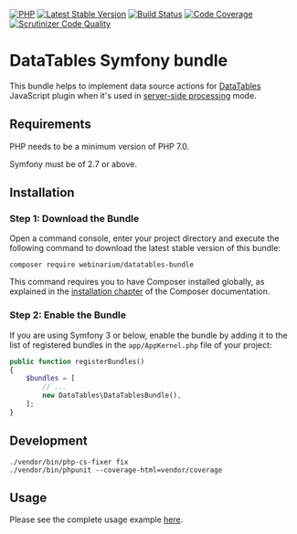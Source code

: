 [![PHP](https://img.shields.io/badge/PHP-7.0%2B-blue.svg)](https://secure.php.net/migration70)
[![Latest Stable Version](https://poser.pugx.org/webinarium/datatables-bundle/v/stable)](https://packagist.org/packages/webinarium/datatables-bundle)
[![Build Status](https://travis-ci.org/webinarium/DataTablesBundle.svg?branch=master)](https://travis-ci.org/webinarium/DataTablesBundle)
[![Code Coverage](https://scrutinizer-ci.com/g/webinarium/DataTablesBundle/badges/coverage.png?b=master)](https://scrutinizer-ci.com/g/webinarium/DataTablesBundle/?branch=master)
[![Scrutinizer Code Quality](https://scrutinizer-ci.com/g/webinarium/DataTablesBundle/badges/quality-score.png?b=master)](https://scrutinizer-ci.com/g/webinarium/DataTablesBundle/?branch=master)

# DataTables Symfony bundle

This bundle helps to implement data source actions for [DataTables](http://www.datatables.net/) JavaScript plugin when it's used in [server-side processing](http://www.datatables.net/manual/server-side) mode.

## Requirements

PHP needs to be a minimum version of PHP 7.0.

Symfony must be of 2.7 or above.

## Installation

### Step 1: Download the Bundle

Open a command console, enter your project directory and execute the following command to download the latest stable version of this bundle:

```console
composer require webinarium/datatables-bundle
```

This command requires you to have Composer installed globally, as explained in the [installation chapter](https://getcomposer.org/doc/00-intro.md) of the Composer documentation.

### Step 2: Enable the Bundle

If you are using Symfony 3 or below, enable the bundle by adding it to the list of registered bundles in the `app/AppKernel.php` file of your project:

```php
public function registerBundles()
{
    $bundles = [
        // ...
        new DataTables\DataTablesBundle(),
    ];
}
```

## Development

```console
./vendor/bin/php-cs-fixer fix
./vendor/bin/phpunit --coverage-html=vendor/coverage
```

## Usage

Please see the complete usage example [here](../../wiki).
